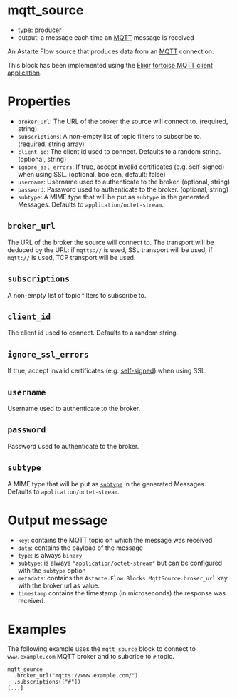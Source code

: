 # mqtt_source

* type: producer
* output: a message each time an [MQTT](https://mqtt.org/) message is received

An Astarte Flow source that produces data from an [MQTT](https://mqtt.org/) connection.

This block has been implemented using the [Elixir](https://elixir-lang.org/)
[tortoise MQTT client application](https://hexdocs.pm/tortoise/introduction.html).

# Properties

* `broker_url`: The URL of the broker the source will connect to. (required, string)
* `subscriptions`: A non-empty list of topic filters to subscribe to. (required, string array)
* `client_id`: The client id used to connect. Defaults to a random string. (optional, string)
* `ignore_ssl_errors`: If true, accept invalid certificates (e.g. self-signed) when using SSL.
   (optional, boolean, default: false)
* `username`: Username used to authenticate to the broker. (optional, string)
* `password`: Password used to authenticate to the broker. (optional, string)
* `subtype`: A MIME type that will be put as `subtype` in the generated Messages. Defaults to `application/octet-stream`.

## `broker_url`

The URL of the broker the source will connect to. The transport will be deduced by the URL: if
`mqtts://` is used, SSL transport will be used, if `mqtt://` is used, TCP transport will be used.

## `subscriptions`

A non-empty list of topic filters to subscribe to.

## `client_id`

The client id used to connect. Defaults to a random string.

## `ignore_ssl_errors`

If true, accept invalid certificates (e.g.
[self-signed](https://en.wikipedia.org/wiki/Self-signed_certificate)) when using SSL.

## `username`

Username used to authenticate to the broker.

## `password`

Password used to authenticate to the broker.

## `subtype`

A MIME type that will be put as [`subtype`](0002-flow-messages.html#subtype) in the generated Messages. Defaults to `application/octet-stream`.

# Output message

* `key`: contains the MQTT topic on which the message was received
* `data`: contains the payload of the message
* `type`: is always `binary`
* `subtype`: is always `"application/octet-stream"` but can be configured with the `subtype` option
* `metadata`: contains the `Astarte.Flow.Blocks.MqttSource.broker_url` key with the broker url as
   value.
* `timestamp` contains the timestamp (in microseconds) the response was received.

# Examples

The following example uses the `mqtt_source` block to connect to `www.example.com` MQTT broker and
to subcribe to `#` topic.

```
mqtt_source
  .broker_url("mqtts://www.example.com/")
  .subscriptions(["#"])
[...]
```

